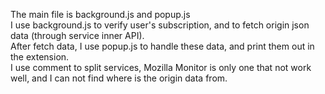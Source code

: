 The main file is background.js and popup.js  
I use background.js to verify user's subscription, and to fetch origin json data (through service inner API).  
After fetch data, I use popup.js to handle these data, and print them out in the extension.  
I use comment to split services, Mozilla Monitor is only one that not work well, and I can not find where is the origin data from.  
